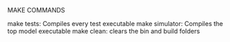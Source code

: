 MAKE COMMANDS

make tests: Compiles every test executable
make simulator: Compiles the top model executable
make clean: clears the bin and build folders
